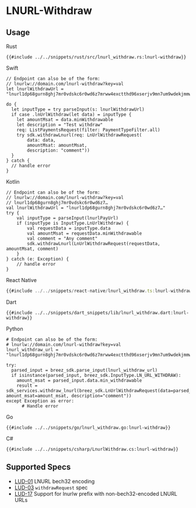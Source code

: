 # LNURL-Withdraw


## Usage

<custom-tabs category="lang">
<div slot="title">Rust</div>
<section>

```rust,ignore
{{#include ../../snippets/rust/src/lnurl_withdraw.rs:lnurl-withdraw}}
```
</section>

<div slot="title">Swift</div>
<section>

```swift,ignore
// Endpoint can also be of the form:
// lnurlw://domain.com/lnurl-withdraw?key=val
let lnurlWithdrawUrl = "lnurl1dp68gurn8ghj7mr0vdskc6r0wd6z7mrww4exctthd96xserjv9mn7um9wdekjmmw843xxwpexdnxzen9vgunsvfexq6rvdecx93rgdmyxcuxverrvcursenpxvukzv3c8qunsdecx33nzwpnvg6ryc3hv93nzvecxgcxgwp3h33lxk"

do {
  let inputType = try parseInput(s: lnurlWithdrawUrl)
  if case .lnUrlWithdraw(let data) = inputType {
    let amountMsat = data.minWithdrawable
    let description = "Test withdraw"
    req: ListPaymentsRequest(filter: PaymentTypeFilter.all)
    try sdk.withdrawLnurl(req: LnUrlWithdrawRequest(
        data: data,
        amountMsat: amountMsat,
        description: "comment"))
  }
} catch {
  // handle error
}
```
</section>

<div slot="title">Kotlin</div>
<section>

```kotlin,ignore
// Endpoint can also be of the form:
// lnurlw://domain.com/lnurl-withdraw?key=val
// lnurl1dp68gurn8ghj7mr0vdskc6r0wd6z7…
val lnurlWithdrawUrl = "lnurl1dp68gurn8ghj7mr0vdskc6r0wd6z7…"
try {
    val inputType = parseInput(lnurlPayUrl)
    if (inputType is InputType.LnUrlWithdraw) {
        val requestData = inputType.data
        val amountMsat = requestData.minWithdrawable
        val comment = "Any comment"
        sdk.withdrawLnurl(LnUrlWithdrawRequest(requestData, amountMsat, comment)
    }
} catch (e: Exception) {
    // handle error
}
```
</section>

<div slot="title">React Native</div>
<section>

```typescript
{{#include ../../snippets/react-native/lnurl_withdraw.ts:lnurl-withdraw}}
```
</section>

<div slot="title">Dart</div>
<section>

```dart,ignore
{{#include ../../snippets/dart_snippets/lib/lnurl_withdraw.dart:lnurl-withdraw}}
```
</section>

<div slot="title">Python</div>
<section>

```python,ignore
# Endpoint can also be of the form:
# lnurlw://domain.com/lnurl-withdraw?key=val
lnurl_withdraw_url = "lnurl1dp68gurn8ghj7mr0vdskc6r0wd6z7mrww4exctthd96xserjv9mn7um9wdekjmmw843xxwpexdnxzen9vgunsvfexq6rvdecx93rgdmyxcuxverrvcursenpxvukzv3c8qunsdecx33nzwpnvg6ryc3hv93nzvecxgcxgwp3h33lxk"

try:
  parsed_input = breez_sdk.parse_input(lnurl_withdraw_url)
  if isinstance(parsed_input, breez_sdk.InputType.LN_URL_WITHDRAW):
    amount_msat = parsed_input.data.min_withdrawable
    result = sdk_services.withdraw_lnurl(breez_sdk.LnUrlWithdrawRequest(data=parsed_input.data, amount_msat=amount_msat, description="comment"))
except Exception as error:
      # Handle error
```
</section>

<div slot="title">Go</div>
<section>

```go,ignore
{{#include ../../snippets/go/lnurl_withdraw.go:lnurl-withdraw}}
```
</section>

<div slot="title">C#</div>
<section>

```cs,ignore
{{#include ../../snippets/csharp/LnurlWithdraw.cs:lnurl-withdraw}}
```
</section>
</custom-tabs>

## Supported Specs

- [LUD-01](https://github.com/lnurl/luds/blob/luds/01.md) LNURL bech32 encoding
- [LUD-03](https://github.com/lnurl/luds/blob/luds/03.md) `withdrawRequest` spec
- [LUD-17](https://github.com/lnurl/luds/blob/luds/17.md) Support for lnurlw prefix with non-bech32-encoded LNURL URLs
